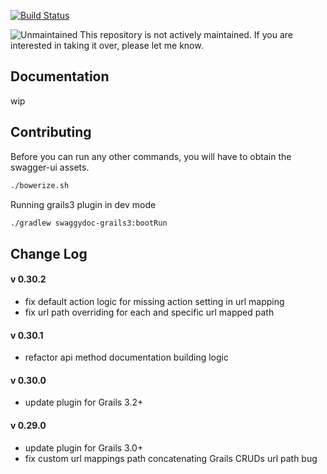 
[![Build Status](https://travis-ci.org/binlecode/swaggydoc.svg?branch=develop)](https://travis-ci.org/binlecode/swaggydoc)


![Unmaintained](https://img.shields.io/badge/status-unmaintained-yellow.svg) This repository is not actively maintained. If you are interested in taking it over, please let me know.

## Documentation

wip

## Contributing

Before you can run any other commands, you will have to obtain the swagger-ui assets.

```bash
./bowerize.sh
```

Running grails3 plugin in dev mode
```bash
./gradlew swaggydoc-grails3:bootRun
```

## Change Log

#### v 0.30.2
* fix default action logic for missing action setting in url mapping
* fix url path overriding for each and specific url mapped path

#### v 0.30.1
* refactor api method documentation building logic

#### v 0.30.0
* update plugin for Grails 3.2+

#### v 0.29.0
* update plugin for Grails 3.0+
* fix custom url mappings path concatenating Grails CRUDs url path bug 




